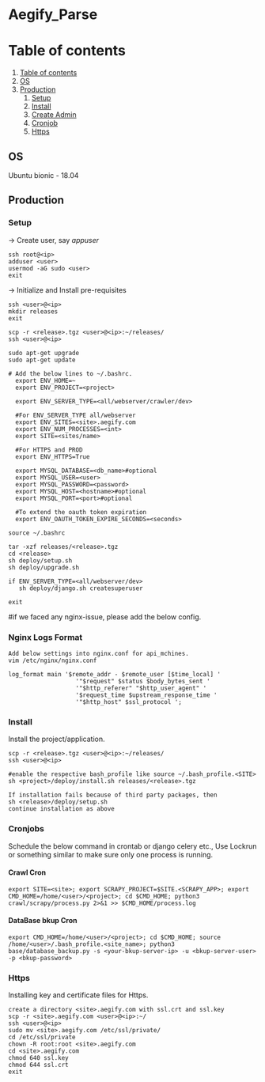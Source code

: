 # Aegify_Parse

# Table of contents

 1. [Table of contents](#table-of-contents)
 1. [OS](#os)
 1. [Production](#production)
      1. [Setup](#setup)
      1. [Install](#install)
      1. [Create Admin](#create-admin)
      1. [Cronjob](#cronjobs)
      1. [Https](#https)


## OS
Ubuntu bionic - 18.04

## Production

### Setup
-> Create user, say *appuser*
 ```
 ssh root@<ip>
 adduser <user>
 usermod -aG sudo <user>
 exit
 ```
-> Initialize and Install pre-requisites
 ```
 ssh <user>@<ip>
 mkdir releases
 exit

 scp -r <release>.tgz <user>@<ip>:~/releases/
 ssh <user>@<ip>

 sudo apt-get upgrade
 sudo apt-get update

 # Add the below lines to ~/.bashrc.
   export ENV_HOME=~
   export ENV_PROJECT=<project>

   export ENV_SERVER_TYPE=<all/webserver/crawler/dev>

   #For ENV_SERVER_TYPE all/webserver
   export ENV_SITES=<site>.aegify.com
   export ENV_NUM_PROCESSES=<int>
   export SITE=<sites/name>

   #For HTTPS and PROD
   export ENV_HTTPS=True

   export MYSQL_DATABASE=<db_name>#optional
   export MYSQL_USER=<user>
   export MYSQL_PASSWORD=<password>
   export MYSQL_HOST=<hostname>#optional
   export MYSQL_PORT=<port>#optional

   #To extend the oauth token expiration
   export ENV_OAUTH_TOKEN_EXPIRE_SECONDS=<seconds>

 source ~/.bashrc

 tar -xzf releases/<release>.tgz
 cd <release>
 sh deploy/setup.sh
 sh deploy/upgrade.sh

 if ENV_SERVER_TYPE=<all/webserver/dev>
    sh deploy/django.sh createsuperuser

 exit
 ```
#if we faced any nginx-issue, please add the below config.
### Nginx Logs Format

 ```
 Add below settings into nginx.conf for api_mchines.
 vim /etc/nginx/nginx.conf

 log_format main '$remote_addr - $remote_user [$time_local] '
                    '"$request" $status $body_bytes_sent '
                    '"$http_referer" "$http_user_agent" '
                    '$request_time $upstream_response_time '
                    '"$http_host" $ssl_protocol ';
 ```

### Install
Install the project/application.

 ```
 scp -r <release>.tgz <user>@<ip>:~/releases/
 ssh <user>@<ip>

 #enable the respective bash_profile like source ~/.bash_profile.<SITE>
 sh <project>/deploy/install.sh releases/<release>.tgz

 If installation fails because of third party packages, then
 sh <release>/deploy/setup.sh
 continue installation as above
 ```

### Cronjobs
Schedule the below command in crontab or django celery etc., Use Lockrun or something similar to make sure only one process is running.

#### Crawl Cron
 ```
 export SITE=<site>; export SCRAPY_PROJECT=$SITE.<SCRAPY_APP>; export CMD_HOME=/home/<user>/<project>; cd $CMD_HOME; python3 crawl/scrapy/process.py 2>&1 >> $CMD_HOME/process.log
 ```

 #### DataBase bkup Cron
 ```
 export CMD_HOME=/home/<user>/<project>; cd $CMD_HOME; source /home/<user>/.bash_profile.<site_name>; python3 base/database_backup.py -s <your-bkup-server-ip> -u <bkup-server-user> -p <bkup-password>
 ```

### Https
Installing key and certificate files for Https.
 ```
 create a directory <site>.aegify.com with ssl.crt and ssl.key
 scp -r <site>.aegify.com <user>@<ip>:~/
 ssh <user>@<ip>
 sudo mv <site>.aegify.com /etc/ssl/private/
 cd /etc/ssl/private
 chown -R root:root <site>.aegify.com
 cd <site>.aegify.com
 chmod 640 ssl.key
 chmod 644 ssl.crt
 exit

